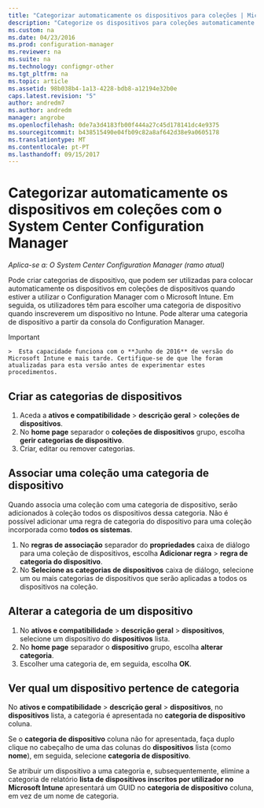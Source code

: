 ```yaml
---
title: "Categorizar automaticamente os dispositivos para coleções | Microsoft Docs"
description: "Categorize os dispositivos para coleções automaticamente com o System Center Configuration Manager."
ms.custom: na
ms.date: 04/23/2016
ms.prod: configuration-manager
ms.reviewer: na
ms.suite: na
ms.technology: configmgr-other
ms.tgt_pltfrm: na
ms.topic: article
ms.assetid: 98b038b4-1a13-4228-bdb8-a12194e32b0e
caps.latest.revision: "5"
author: andredm7
ms.author: andredm
manager: angrobe
ms.openlocfilehash: 0de7a3d4183fb00f444a27c45d178141dc4e9375
ms.sourcegitcommit: b438515490e04fb09c82a8af642d38e9a0605178
ms.translationtype: MT
ms.contentlocale: pt-PT
ms.lasthandoff: 09/15/2017
---
```

# <a name="automatically-categorize-devices-into-collections-with-system-center-configuration-manager"></a>Categorizar automaticamente os dispositivos em coleções com o System Center Configuration Manager

*Aplica-se a: O System Center Configuration Manager (ramo atual)*

Pode criar categorias de dispositivo, que podem ser utilizadas para colocar automaticamente os dispositivos em coleções de dispositivos quando estiver a utilizar o Configuration Manager com o Microsoft Intune. Em seguida, os utilizadores têm para escolher uma categoria de dispositivo quando inscreverem um dispositivo no Intune. Pode alterar uma categoria de dispositivo a partir da consola do Configuration Manager.

> [!IMPORTANT]  
    >  Esta capacidade funciona com o **Junho de 2016** de versão do Microsoft Intune e mais tarde. Certifique-se de que lhe foram atualizadas para esta versão antes de experimentar estes procedimentos.

## <a name="create-device-categories"></a>Criar as categorias de dispositivos

1.  Aceda a **ativos e compatibilidade** > **descrição geral** > **coleções de dispositivos**.
2.  No **home page** separador o **coleções de dispositivos** grupo, escolha **gerir categorias de dispositivo**.
3.  Criar, editar ou remover categorias.

## <a name="associate-a-collection-with-a-device-category"></a>Associar uma coleção uma categoria de dispositivo

Quando associa uma coleção com uma categoria de dispositivo, serão adicionados à coleção todos os dispositivos dessa categoria. Não é possível adicionar uma regra de categoria do dispositivo para uma coleção incorporada como **todos os sistemas**.

1.  No **regras de associação** separador do **propriedades** caixa de diálogo para uma coleção de dispositivos, escolha **Adicionar regra** > **regra de categoria do dispositivo**.
2.  No **Selecione as categorias de dispositivos** caixa de diálogo, selecione um ou mais categorias de dispositivos que serão aplicadas a todos os dispositivos na coleção.

## <a name="change-the-category-of-a-device"></a>Alterar a categoria de um dispositivo

1.  No **ativos e compatibilidade** > **descrição geral** > **dispositivos**, selecione um dispositivo do **dispositivos** lista.
2.  No **home page** separador o **dispositivo** grupo, escolha **alterar categoria**.
3.  Escolher uma categoria de, em seguida, escolha **OK**.

## <a name="view-which-category-a-device-belongs-to"></a>Ver qual um dispositivo pertence de categoria

No **ativos e compatibilidade** > **descrição geral** > **dispositivos**, no **dispositivos** lista, a categoria é apresentada no **categoria de dispositivo** coluna.

Se o **categoria de dispositivo** coluna não for apresentada, faça duplo clique no cabeçalho de uma das colunas do **dispositivos** lista (como **nome**), em seguida, selecione **categoria de dispositivo**.

Se atribuir um dispositivo a uma categoria e, subsequentemente, elimine a categoria de relatório **lista de dispositivos inscritos por utilizador no Microsoft Intune** apresentará um GUID no **categoria de dispositivo** coluna, em vez de um nome de categoria.
